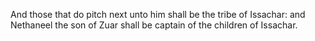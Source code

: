And those that do pitch next unto him shall be the tribe of Issachar: and Nethaneel the son of Zuar shall be captain of the children of Issachar.

